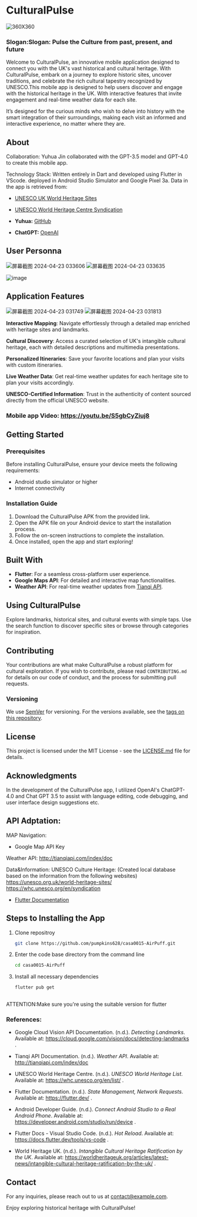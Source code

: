 # CulturalPulse

![360X360](https://github.com/ucfninf/casa0015-Culture-Pulse/assets/146268411/6b627036-209a-4a07-9692-fced887414e6)

### Slogan:Slogan: Pulse the Culture from past, present, and future 

Welcome to CulturalPulse, an innovative mobile application designed to connect you with the UK's vast historical and cultural heritage. With CulturalPulse, embark on a journey to explore historic sites, uncover traditions, and celebrate the rich cultural tapestry recognized by UNESCO.This mobile app is designed to help users discover and engage with the historical heritage in the UK. With interactive features that invite engagement and real-time weather data for each site.

It’s designed for the curious minds who wish to delve into history with the smart integration of their surroundings, making each visit an informed and interactive experience, no matter where they are.

## About 

Collaboration: Yuhua Jin collaborated with the GPT-3.5 model and GPT-4.0 to create this mobile app.

Technology Stack: Written entirely in Dart and developed using Flutter in VScode.
                  deployed in Android Studio Simulator and Google Pixel 3a.
Data in the app is retrieved from:
- [UNESCO UK World Heritage Sites](https://unesco.org.uk/world-heritage-sites/)
- [UNESCO World Heritage Centre Syndication](https://whc.unesco.org/en/syndication)
                  
- **Yuhua:** [GitHub](https://github.com/ucfninf/casa0015-Culture-Pulse)

- **ChatGPT:** [OpenAI](https://www.openai.com/)

## User Personna
![屏幕截图 2024-04-23 033606](https://github.com/ucfninf/casa0015-Culture-Pulse/assets/146268411/978fa23f-f325-4430-a15a-8805e57521de)
![屏幕截图 2024-04-23 033635](https://github.com/ucfninf/casa0015-Culture-Pulse/assets/146268411/56eb15b6-3bc0-4fe1-bc4a-c84662146772)

![image](https://github.com/ucfninf/casa0015-Culture-Pulse/assets/146268411/37bc1757-2ff5-426c-81e7-757718f8f414)

## Application Features
![屏幕截图 2024-04-23 031749](https://github.com/ucfninf/casa0015-Culture-Pulse/assets/146268411/4fa98a93-67db-4fba-afab-30443d77050d)
![屏幕截图 2024-04-23 031813](https://github.com/ucfninf/casa0015-Culture-Pulse/assets/146268411/b4e01790-2c16-4f78-a4d5-fe44ccb30d04)


**Interactive Mapping**: Navigate effortlessly through a detailed map enriched with heritage sites and landmarks.

**Cultural Discovery**: Access a curated selection of UK's intangible cultural heritage, each with detailed descriptions and multimedia presentations.

**Personalized Itineraries**: Save your favorite locations and plan your visits with custom itineraries.

**Live Weather Data**: Get real-time weather updates for each heritage site to plan your visits accordingly.

**UNESCO-Certified Information**: Trust in the authenticity of content sourced directly from the official UNESCO website.


### Mobile app Video: https://youtu.be/S5gbCyZiuj8 


## Getting Started


### Prerequisites
Before installing CulturalPulse, ensure your device meets the following requirements:
- Android studio simulator  or higher
- Internet connectivity

### Installation Guide
1. Download the CulturalPulse APK from the provided link.
2. Open the APK file on your Android device to start the installation process.
3. Follow the on-screen instructions to complete the installation.
4. Once installed, open the app and start exploring!

## Built With
- **Flutter**: For a seamless cross-platform user experience.
- **Google Maps API**: For detailed and interactive map functionalities.
- **Weather API**: For real-time weather updates from [Tianqi API](http://tianqiapi.com/index/doc).

## Using CulturalPulse

Explore landmarks, historical sites, and cultural events with simple taps. Use the search function to discover specific sites or browse through categories for inspiration.

## Contributing

Your contributions are what make CulturalPulse a robust platform for cultural exploration. If you wish to contribute, please read `CONTRIBUTING.md` for details on our code of conduct, and the process for submitting pull requests.

### Versioning

We use [SemVer](http://semver.org/) for versioning. For the versions available, see the [tags on this repository](https://github.com/ucfninf/casa0015-Culture-Pulse/tags).


## License

This project is licensed under the MIT License - see the [LICENSE.md](LICENSE.md) file for details.

## Acknowledgments

In the development of the CulturalPulse app, I utilized OpenAI's ChatGPT-4.0 and Chat GPT 3.5 to assist with language editing, code debugging, and user interface design suggestions etc.

## API Adptation:
MAP Navigation:
 -  Google Map API Key

Weather API:
http://tianqiapi.com/index/doc 

Data&Information: UNESCO Culture Heritage: (Created local database based on the information from the following websites)
  https://unesco.org.uk/world-heritage-sites/
  https://whc.unesco.org/en/syndication  

- [Flutter Documentation](https://flutter.dev/docs)

## Steps to Installing the App
1. Clone repositroy
   ```bash
   git clone https://github.com/pumpkins628/casa0015-AirPuff.git
2. Enter the code base directory from the command line
   ```bash
   cd casa0015-AirPuff
3. Install all necessary dependencies
   ```bash
   flutter pub get
 
 ATTENTION:Make sure you're using the suitable version for flutter 
 
### References:

- Google Cloud Vision API Documentation. (n.d.). *Detecting Landmarks*. Available at: https://cloud.google.com/vision/docs/detecting-landmarks .

- Tianqi API Documentation. (n.d.). *Weather API*. Available at: http://tianqiapi.com/index/doc 
- UNESCO World Heritage Centre. (n.d.). *UNESCO World Heritage List*. Available at: https://whc.unesco.org/en/list/ .

- Flutter Documentation. (n.d.). *State Management, Network Requests*. Available at: https://flutter.dev/ .

- Android Developer Guide. (n.d.). *Connect Android Studio to a Real Android Phone*. Available at: https://developer.android.com/studio/run/device .

- Flutter Docs - Visual Studio Code. (n.d.). *Hot Reload*. Available at: https://docs.flutter.dev/tools/vs-code .

- World Heritage UK. (n.d.). *Intangible Cultural Heritage Ratification by the UK*. Available at: https://worldheritageuk.org/articles/latest-news/intangible-cultural-heritage-ratification-by-the-uk/ .

## Contact

For any inquiries, please reach out to us at [contact@example.com](jin_jin_space).

Enjoy exploring historical heritage with CulturalPulse!



